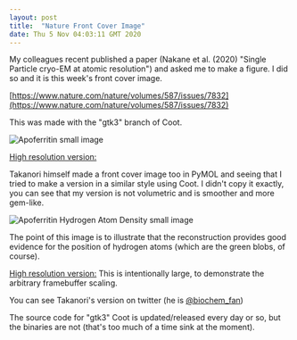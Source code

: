 ```yaml
---
layout: post
title:  "Nature Front Cover Image"
date: Thu 5 Nov 04:03:11 GMT 2020
---
```


My colleagues recent published a paper (Nakane et al. (2020) "Single Particle cryo-EM at atomic resolution") and asked
me to make a figure. I did so and it is this week's front cover image.

[https://www.nature.com/nature/volumes/587/issues/7832](https://www.nature.com/nature/volumes/587/issues/7832)

This was made with the "gtk3" branch of Coot.

![Apoferritin small image]({{"../../../images/apoferritin-s9-hemi-tiny.png"}})

[High resolution version:](https://www2.mrc-lmb.cam.ac.uk/personal/pemsley/coot/web/screenshots/apoferritin-s9-hemi.png)

Takanori himself made a front cover image too in PyMOL and seeing that I tried to make a version in a similar style using Coot.
I didn't copy it exactly, you can see that my version is not volumetric and is smoother and more gem-like.

![Apoferritin Hydrogen Atom Density small image]({{"../../../images/apoferritin-takanori-like-tiny.png"}})

The point of this image is to illustrate that the reconstruction provides good evidence for the position
of hydrogen atoms (which are the green blobs, of course).

[High resolution version:](https://www2.mrc-lmb.cam.ac.uk/personal/pemsley/coot/web/screenshots/takanori-like.png)
This is intentionally large, to demonstrate the arbitrary framebuffer scaling.

You can see Takanori's version on twitter (he is [@biochem\_fan](https://twitter.com/biochem_fan))

The source code for "gtk3" Coot is updated/released every day or so, but
the binaries are not (that's too much of a time sink at the moment).


